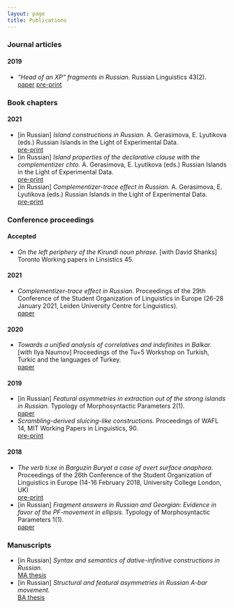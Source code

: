 ```yaml
---
layout: page
title: Publications
---
```


<h3> Journal articles </h3>

<h4> 2019 </h4>

<ul>
<li><i>“Head of an XP” fragments in Russian.</i> Russian Linguistics 43(2). <br> <a href="https://link.springer.com/article/10.1007/s11185-019-09212-y" class="pdf">paper</a> <a href="{{ site.baseurl }}/files/“Head of an XP” fragments in Russian.pdf" class="pdf">pre-print</a> </li>
</ul>

<h3> Book chapters </h3>

<h4> 2021 </h4>

<ul>
<li>[in Russian] <i>Island constructions in Russian.</i> A. Gerasimova, E. Lyutikova (eds.) Russian Islands in the Light of Experimental Data. <br> <a href="{{ site.baseurl }}/files/complementizer_trace_draft_final_rus.pdf" class="pdf">pre-print</a> </li>
<li>[in Russian] <i>Island properties of the declarative clause with the complementizer chto.</i> A. Gerasimova, E. Lyutikova (eds.) Russian Islands in the Light of Experimental Data. <br> <a href="{{ site.baseurl }}/files/complementizer_trace_draft_final_rus.pdf" class="pdf">pre-print</a> </li>
<li>[in Russian] <i>Complementizer-trace effect in Russian.</i> A. Gerasimova, E. Lyutikova (eds.) Russian Islands in the Light of Experimental Data. <br> <a href="{{ site.baseurl }}/files/complementizer_trace_draft_final_rus.pdf" class="pdf">pre-print</a> </li>
</ul>

<h3> Conference proceedings </h3>

<h4> Accepted </h4>

<ul>
<li> <i>On the left periphery of the Kirundi noun phrase.</i> [with David Shanks] Toronto Working papers in Linsistics 45.  </li>
</ul>

<h4> 2021 </h4>

<ul>
<li><i>Complementizer-trace effect in Russian.</i> Proceedings of the 29th Conference of the Student Organization of Linguistics in Europe (26-28 January 2021, Leiden University Centre for Linguistics). <br> <a href="{{ site.baseurl }}/files/console29-final-morgunova.pdf" class="pdf">paper</a> </li>
</ul>

<h4> 2020 </h4>

<ul>
<li> <i>Towards a unified analysis of correlatives and indefinites in Balkar.</i> [with Ilya Naumov] Proceedings of the Tu+5 Workshop on Turkish, Turkic and the languages of Turkey. <br> <a href="{{ site.baseurl }}/files/morgunova_naumov_correlatives_wh_indef_2020.pdf" class="pdf">paper</a> </li>
</ul>

<h4> 2019 </h4>

<ul>
<li> [in Russian] <i>Featural asymmetries in extraction out of the strong islands in Russian.</i> Typology of Morphosyntactic Parameters 2(1). <br> <a href="http://tmp.sc/application/files/6315/7781/8055/Morgunova-2019-2-1.pdf" class="pdf">paper</a> </li>
<li> <i>Scrambling-derived sluicing-like constructions.</i> Proceedings of WAFL 14, MIT Working Papers in Linguistics, 90. <br>  <a href="{{ site.baseurl }}/files/morgunova_wafl_14.pdf" class="pdf">pre-print</a></li>
</ul>

<h4> 2018 </h4>

<ul>
<li> <i>The verb ti:xe in Barguzin Buryat a case of overt surface anaphora.</i> Proceedings of the 26th Conference  of the Student Organization of Linguistics in Europe (14-16 February 2018, University College London, UK) <br> <a href="{{ site.baseurl }}/files/console26-final-morgunova.pdf" class="pdf">pre-print</a> </li>
<li>[in Russian] <i>Fragment answers in Russian and Georgian: Evidence in favor of the PF-movement in ellipsis.</i> Typology of Morphosyntactic Parameters 1(1). <br> <a href="http://tmp.sc/application/files/7215/5768/7206/Morgunova-2018-1-1.pdf" class="pdf">paper</a> </li>
</ul>

<h3> Manuscripts </h3>

<ul>
<li> [in Russian] <i>Syntax and semantics of dative-infinitive constructions in Russian.</i> <br> <a href="{{ site.baseurl }}/files/morgunova_MA_thesis.pdf" class="pdf">MA thesis</a> </li>
<li> [in Russian] <i>Structural and featural asymmetries in Russian A-bar movement.</i> <br> <a href="{{ site.baseurl }}/files/morgunova_BA_thesis.pdf" class="pdf">BA thesis</a> </li>
</ul>


